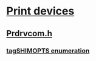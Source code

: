 # [Print devices](../_print/index.md)
## [Prdrvcom.h](index.md)
### [tagSHIMOPTS enumeration](../prdrvcom/ne-prdrvcom-tagshimopts.md)

